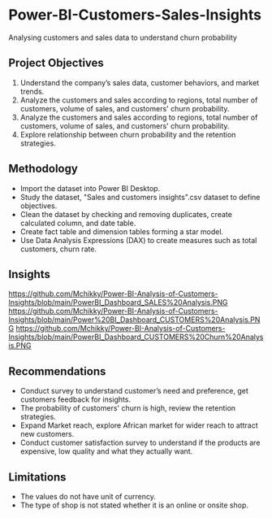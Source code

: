 # Power-BI-Customers-Sales-Insights
Analysing customers and sales data to understand churn probability 
## Project Objectives
1. Understand the company’s sales data, customer behaviors, and market trends.
2. Analyze the customers and sales according to  regions, total number of customers, volume of sales, and customers' churn probability.
3. Analyze the customers and sales according to  regions, total number of customers, volume of sales, and customers' churn probability.
4. Explore relationship between churn probability and the retention strategies. 
## Methodology
- Import the dataset into Power BI Desktop. 
- Study the dataset, "Sales and customers insights".csv dataset to define objectives.
- Clean the dataset by checking and removing duplicates, create calculated column, and date table. 
- Create fact table and dimension tables forming a star model. 
- Use Data Analysis Expressions (DAX) to create measures such as total customers, churn rate.
  
## Insights


https://github.com/Mchikky/Power-BI-Analysis-of-Customers-Insights/blob/main/PowerBI_Dashboard_SALES%20Analysis.PNG
https://github.com/Mchikky/Power-BI-Analysis-of-Customers-Insights/blob/main/Power%20BI_Dashboard_CUSTOMERS%20Analysis.PNG
https://github.com/Mchikky/Power-BI-Analysis-of-Customers-Insights/blob/main/PowerBI_Dashboard_CUSTOMERS%20Churn%20Analysis.PNG

## Recommendations
- Conduct survey to understand customer’s need and preference, get customers feedback for insights. 
- The probability of customers' churn is high, review the retention strategies.  
- Expand Market reach, explore African market for wider reach to attract new customers.
- Conduct customer satisfaction survey to understand if the products are expensive, low quality and what they actually want.
## Limitations
- The values do not have unit of currency. 
- The type of shop is not stated whether it is an online or onsite shop.






